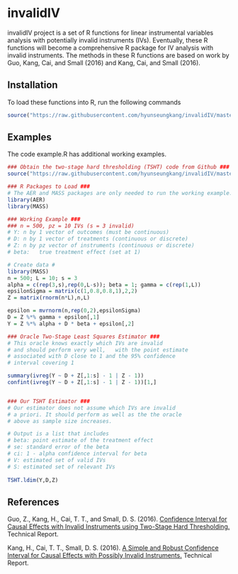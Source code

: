 # invalidIV

invalidIV project is a set of R functions for linear instrumental variables analysis with potentially invalid instruments (IVs). Eventually, these R functions will become a comprehensive R package for IV  analysis with invalid instruments. The methods in these R functions are based on work by Guo, Kang, Cai, and Small (2016) and Kang, Cai, and Small (2016). 

## Installation

To load these functions into R, run the following commands
```R
source("https://raw.githubusercontent.com/hyunseungkang/invalidIV/master/TSHT.R")
```

## Examples
The code example.R has additional working examples.

```R
### Obtain the two-stage hard thresholding (TSHT) code from Github ###	
source("https://raw.githubusercontent.com/hyunseungkang/invalidIV/master/TSHT.R")

### R Packages to Load ###
# The AER and MASS packages are only needed to run the working example.
library(AER)
library(MASS)

### Working Example ###
### n = 500, pz = 10 IVs (s = 3 invalid)
# Y: n by 1 vector of outcomes (must be continuous)
# D: n by 1 vector of treatments (continuous or discrete)
# Z: n by pz vector of instruments (continuous or discrete)
# beta:	  true treatment effect (set at 1)

# Create data #
library(MASS)
n = 500; L = 10; s = 3
alpha = c(rep(3,s),rep(0,L-s)); beta = 1; gamma = c(rep(1,L))
epsilonSigma = matrix(c(1,0.8,0.8,1),2,2)
Z = matrix(rnorm(n*L),n,L)

epsilon = mvrnorm(n,rep(0,2),epsilonSigma)
D = Z %*% gamma + epsilon[,1]
Y = Z %*% alpha + D * beta + epsilon[,2]

### Oracle Two-Stage Least Squares Estimator ###
# This oracle knows exactly which IVs are invalid
# and should perform very well,	  with the point estimate
# associated with D close to 1 and the 95% confidence
# interval covering 1

summary(ivreg(Y ~ D + Z[,1:s] - 1 | Z - 1))
confint(ivreg(Y ~ D + Z[,1:s] - 1 | Z - 1))[1,]


### Our TSHT Estimator ###
# Our estimator	does not assume	which IVs are invalid
# a priori. It should perform as well as the the oracle
# above	as sample size increases.

# Output is a list that includes
# beta: point estimate of the treatment effect
# se: standard error of the beta
# ci: 1 - alpha confidence interval for beta
# V: estimated set of valid IVs
# S: estimated set of relevant IVs
 
TSHT.ldim(Y,D,Z)
```

## References 
Guo, Z., Kang, H., Cai, T. T., and Small, D. S. (2016). <a href="http://arxiv.org/abs/1603.05224">Confidence Interval for Causal Effects with Invalid Instruments using Two-Stage Hard Thresholding.</a> Technical Report.

Kang, H., Cai, T. T., Small, D. S. (2016). <a href="http://arxiv.org/abs/1504.03718">A Simple and Robust Confidence Interval for Causal Effects with Possibly Invalid Instruments.</a> Technical Report.
